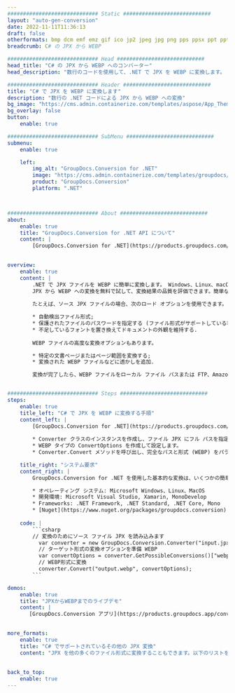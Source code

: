 ```yaml
---
############################# Static ############################
layout: "auto-gen-conversion"
date: 2022-11-11T11:36:13
draft: false
otherformats: bmp dcm emf emz gif ico jp2 jpeg jpg png pps ppsx ppt pptx psb psd svg svgz tga tif tiff webp wmf wmz
breadcrumb: C# の JPX から WEBP

############################# Head ############################
head_title: "C# の JPX から WEBP へのコンバーター"
head_description: "数行のコードを使用して、.NET で JPX を WEBP に変換します。 GroupDocs ドキュメント変換 API を使用して、160 を超えるファイル形式を変換します。"

############################# Header ############################
title: "C# で JPX を WEBP に変換します"
description: "数行の .NET コードによる JPX から WEBP への変換"
bg_image: "https://cms.admin.containerize.com/templates/aspose/App_Themes/V3/images/bg/header1.png"
bg_overlay: false
button:
    enable: true

############################# SubMenu ############################
submenu:
    enable: true

    left:
        img_alt: "GroupDocs.Conversion for .NET"
        image: "https://cms.admin.containerize.com/templates/groupdocs/images/product-logos/90x90-noborder/groupdocs-conversion-net.png"
        product: "GroupDocs.Conversion"
        platform: ".NET"



############################# About ############################
about:
    enable: true
    title: "GroupDocs.Conversion for .NET API について"
    content: |
        [GroupDocs.Conversion for .NET](https://products.groupdocs.com/conversion/net/) を使用して、Microsoft Word、Excel、PowerPoint、PDF、Visio、およびその他の形式を変換できます。 GroupDocs.Conversion は、高いパフォーマンスが要求されるバックエンドおよび内部システムに適したスタンドアロン API です。 Microsoft や Open Office などのソフトウェアには依存しません。
    

overview:
    enable: true
    content: |
        .NET で JPX ファイルを WEBP に簡単に変換します。 Windows、Linux、macOS など、任意のプラットフォームで C# コード行を 2 行だけ使用できます。
        JPX から WEBP への変換を無料で試して、変換結果の品質を評価できます。簡単なファイル変換のシナリオに加えて、ソース JPX ファイルをロードし、出力 WEBP 結果を保存するためのより高度なオプションを試すことができます。 
        
        たとえば、ソース JPX ファイルの場合、次のロード オプションを使用できます。

        * 自動検出ファイル形式;
        * 保護されたファイルのパスワードを指定する (ファイル形式がサポートしている場合);
        * 不足しているフォントを置き換えてドキュメントの外観を維持する.
        
        WEBP ファイルの高度な変換オプションもあります。

        * 特定の文書ページまたはページ範囲を変換する;
        * 変換された WEBP ファイルなどに透かしを追加.

        変換が完了したら、WEBP ファイルをローカル ファイル パスまたは FTP、Amazon S3、Google Drive、Dropbox などのサードパーティ ストレージに保存できます。注意してください - JPX を {{ に変換するにはTO}} MS Office、Open Office、Adobe Acrobat Reader などの追加のソフトウェアをインストールする必要はありません。


############################# Steps ############################
steps:
    enable: true
    title_left: "C# で JPX を WEBP に変換する手順"
    content_left: |
        [GroupDocs.Conversion for .NET](https://products.groupdocs.com/conversion/net/) を使用すると、開発者は数行のコードで JPX ファイルを WEBP に簡単に変換できます。
        
        * Converter クラスのインスタンスを作成し、ファイル JPX にフル パスを指定します。
        * WEBP タイプの ConvertOptions を作成して設定します。
        * Converter.Convert メソッドを呼び出し、完全なパスと形式 (WEBP) をパラメーターとして渡します。

    title_right: "システム要求"
    content_right: |
        GroupDocs.Conversion for .NET を使用した基本的な変換は、いくつかの簡単な手順で実行できます。当社の API は、すべての主要なプラットフォームとオペレーティング システムでサポートされています。以下のコードを実行する前に、システムに次の前提条件がインストールされていることを確認してください。

        * オペレーティング システム: Microsoft Windows、Linux、MacOS
        * 開発環境: Microsoft Visual Studio, Xamarin, MonoDevelop
        * Frameworks: .NET Framework, .NET Standard, .NET Core, Mono
        * [Nuget](https://www.nuget.org/packages/groupdocs.conversion) から最新の GroupDocs.Conversion for .NET を取得します
         
    code: |
        ```csharp    
        // 変換のためにソース ファイル JPX を読み込みます
          var converter = new GroupDocs.Conversion.Converter("input.jpx");
          // ターゲット形式の変換オプションを準備 WEBP
          var convertOptions = converter.GetPossibleConversions()["webp"].ConvertOptions;
          // WEBP形式に変換
          converter.Convert("output.webp", convertOptions);
        ```

demos:
    enable: true
    title: "JPXからWEBPまでのライブデモ"
    content: |
       [GroupDocs.Conversion アプリ](https://products.groupdocs.app/conversion/family) Web サイトにアクセスして、今すぐ JPX を WEBP に変換してください。オンラインデモには次の利点があります
          

more_formats:
    enable: true
    title: "C# でサポートされているその他の JPX 変換"
    content: "JPX を他の多くのファイル形式に変換することもできます。以下のリストをご覧ください。"
       
       
back_to_top:
    enable: true
---
```

